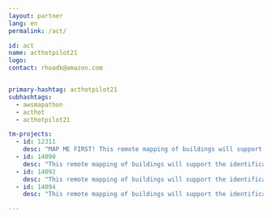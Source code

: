 ```yaml
---
layout: partner
lang: en
permalink: /act/

id: act
name: acthotpilot21
logo: 
contact: rhoadk@amazon.com


primary-hashtag: acthotpilot21
subhashtags:
  - awsmapathon
  - acthot
  - acthotpilot21

tm-projects:
  - id: 12311
    desc: "MAP ME FIRST! This remote mapping of buildings will support the identification and characterization of settlements, as well as the implementation of planned activities and largely the generation of data for humanitarian activities."
  - id: 14090
    desc: "This remote mapping of buildings will support the identification and characterization of settlements, as well as the implementation of planned activities and largely the generation of data for humanitarian activities."
  - id: 14092
    desc: "This remote mapping of buildings will support the identification and characterization of settlements, as well as the implementation of planned activities and largely the generation of data for humanitarian activities."
  - id: 14094
    desc: "This remote mapping of buildings will support the identification and characterization of settlements, as well as the implementation of planned activities and largely the generation of data for humanitarian activities."

---
```

